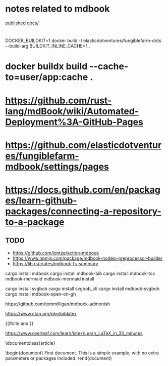 
# notes related to mdbook

[published docs/](https://elasticdotventures.github.io/fungiblefarm-mdbook/book/)


# 
DOCKER_BUILDKIT=1 docker build -t elasticdotventures/fungiblefarm-dots --build-arg BUILDKIT_INLINE_CACHE=1 .
# docker buildx build --cache-to=user/app:cache .

# https://github.com/rust-lang/mdBook/wiki/Automated-Deployment%3A-GitHub-Pages
# https://github.com/elasticdotventures/fungiblefarm-mdbook/settings/pages
# https://docs.github.com/en/packages/learn-github-packages/connecting-a-repository-to-a-package



## TODO
* https://github.com/jontze/action-mdbook
* https://www.npmjs.com/package/mdbook-nodejs-preprocessor-builder
* https://lib.rs/crates/mdbook-fs-summary

cargo install mdbook
cargo install mdbook-bib
cargo install mdbook-toc mdbook-mermaid
mdbook-mermaid install

cargo install svgbob
cargo install svgbob_cli
cargo install mdbook-svgbob
cargo install mdbook-open-on-gh

https://github.com/tommilligan/mdbook-admonish



https://www.ctan.org/pkg/biblatex

{{#cite and }}

https://www.overleaf.com/learn/latex/Learn_LaTeX_in_30_minutes

\documentclass{article}

\begin{document}
First document. This is a simple example, with no 
extra parameters or packages included.
\end{document}
